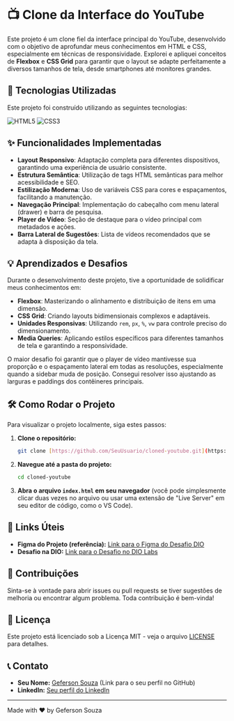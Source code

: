 # 📺 Clone da Interface do YouTube

Este projeto é um clone fiel da interface principal do YouTube, desenvolvido com o objetivo de aprofundar meus conhecimentos em HTML e CSS, especialmente em técnicas de responsividade. Explorei e apliquei conceitos de **Flexbox** e **CSS Grid** para garantir que o layout se adapte perfeitamente a diversos tamanhos de tela, desde smartphones até monitores grandes.

## 🚀 Tecnologias Utilizadas

Este projeto foi construído utilizando as seguintes tecnologias:

![HTML5](https://img.shields.io/badge/HTML5-E34F26?style=for-the-badge&logo=html5&logoColor=white)
![CSS3](https://img.shields.io/badge/CSS3-1572B6?style=for-the-badge&logo=css3&logoColor=white)

## ✨ Funcionalidades Implementadas

-   **Layout Responsivo**: Adaptação completa para diferentes dispositivos, garantindo uma experiência de usuário consistente.
-   **Estrutura Semântica**: Utilização de tags HTML semânticas para melhor acessibilidade e SEO.
-   **Estilização Moderna**: Uso de variáveis CSS para cores e espaçamentos, facilitando a manutenção.
-   **Navegação Principal**: Implementação do cabeçalho com menu lateral (drawer) e barra de pesquisa.
-   **Player de Vídeo**: Seção de destaque para o vídeo principal com metadados e ações.
-   **Barra Lateral de Sugestões**: Lista de vídeos recomendados que se adapta à disposição da tela.

## 💡 Aprendizados e Desafios

Durante o desenvolvimento deste projeto, tive a oportunidade de solidificar meus conhecimentos em:

-   **Flexbox**: Masterizando o alinhamento e distribuição de itens em uma dimensão.
-   **CSS Grid**: Criando layouts bidimensionais complexos e adaptáveis.
-   **Unidades Responsivas**: Utilizando `rem`, `px`, `%`, `vw` para controle preciso do dimensionamento.
-   **Media Queries**: Aplicando estilos específicos para diferentes tamanhos de tela e garantindo a responsividade.

O maior desafio foi garantir que o player de vídeo mantivesse sua proporção e o espaçamento lateral em todas as resoluções, especialmente quando a sidebar muda de posição. Consegui resolver isso ajustando as larguras e paddings dos contêineres principais.

## 🛠️ Como Rodar o Projeto

Para visualizar o projeto localmente, siga estes passos:

1.  **Clone o repositório:**
    ```bash
    git clone [https://github.com/SeuUsuario/cloned-youtube.git](https://github.com/SeuUsuario/cloned-youtube.git)
    ```
2.  **Navegue até a pasta do projeto:**
    ```bash
    cd cloned-youtube
    ```
3.  **Abra o arquivo `index.html` em seu navegador** (você pode simplesmente clicar duas vezes no arquivo ou usar uma extensão de "Live Server" em seu editor de código, como o VS Code).

## 🔗 Links Úteis

-   **Figma do Projeto (referência):** [Link para o Figma do Desafio DIO](https://www.figma.com/file/seu-link-do-figma-aqui)
-   **Desafio na DIO:** [Link para o Desafio no DIO Labs](https://web.dio.me/lab/clonando-a-pagina-do-youtube-com-css/learning/91b4e191-a60e-43e2-a1af-dae6772e61)

## 🤝 Contribuições

Sinta-se à vontade para abrir issues ou pull requests se tiver sugestões de melhoria ou encontrar algum problema. Toda contribuição é bem-vinda!

## 📄 Licença

Este projeto está licenciado sob a Licença MIT - veja o arquivo [LICENSE](LICENSE) para detalhes.

## 📞 Contato

-   **Seu Nome:** [Geferson Souza](https://github.com/Geferson-Souza) (Link para o seu perfil no GitHub)
-   **LinkedIn:** [Seu perfil do LinkedIn](https://www.linkedin.com/in/seu-perfil-do-linkedin/)

---

Made with ❤️ by Geferson Souza
